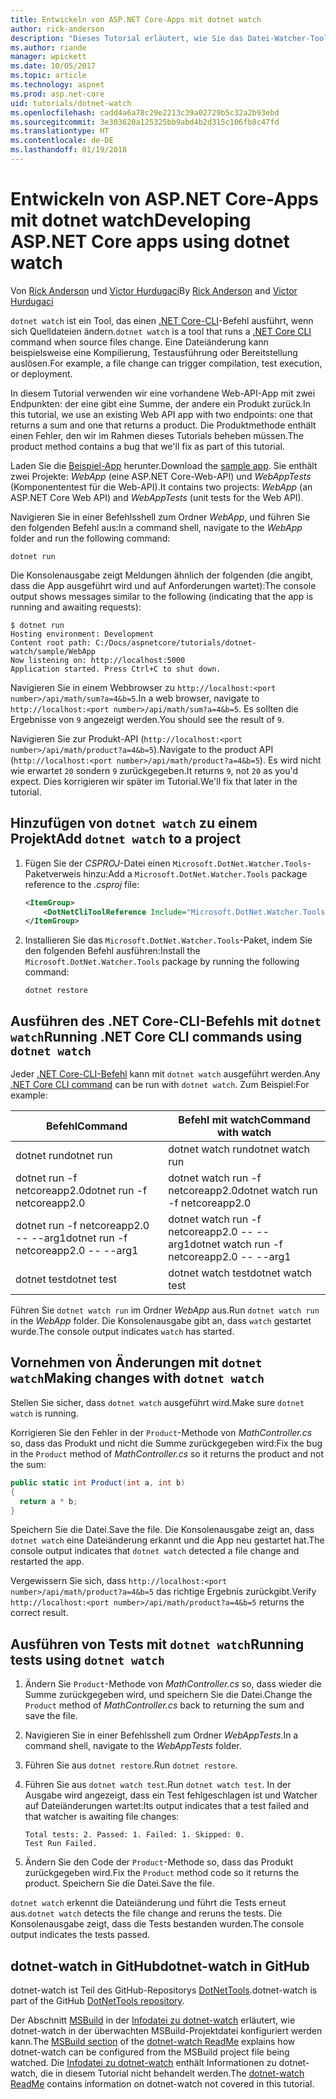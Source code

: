 ```yaml
---
title: Entwickeln von ASP.NET Core-Apps mit dotnet watch
author: rick-anderson
description: "Dieses Tutorial erläutert, wie Sie das Datei-Watcher-Tool (dotnet watch) der .NET Core-CLI in einer ASP.NET Core-Anwendung verwenden."
ms.author: riande
manager: wpickett
ms.date: 10/05/2017
ms.topic: article
ms.technology: aspnet
ms.prod: asp.net-core
uid: tutorials/dotnet-watch
ms.openlocfilehash: cadd4a6a78c29e2213c39a02729b5c32a2b93ebd
ms.sourcegitcommit: 3e303620a125325bb9abd4b2d315c106fb8c47fd
ms.translationtype: HT
ms.contentlocale: de-DE
ms.lasthandoff: 01/19/2018
---
```

# <a name="developing-aspnet-core-apps-using-dotnet-watch"></a><span data-ttu-id="46ba0-103">Entwickeln von ASP.NET Core-Apps mit dotnet watch</span><span class="sxs-lookup"><span data-stu-id="46ba0-103">Developing ASP.NET Core apps using dotnet watch</span></span>

<span data-ttu-id="46ba0-104">Von [Rick Anderson](https://twitter.com/RickAndMSFT) und [Victor Hurdugaci](https://twitter.com/victorhurdugaci)</span><span class="sxs-lookup"><span data-stu-id="46ba0-104">By [Rick Anderson](https://twitter.com/RickAndMSFT) and [Victor Hurdugaci](https://twitter.com/victorhurdugaci)</span></span>

<span data-ttu-id="46ba0-105">`dotnet watch` ist ein Tool, das einen [.NET Core-CLI](/dotnet/core/tools)-Befehl ausführt, wenn sich Quelldateien ändern.</span><span class="sxs-lookup"><span data-stu-id="46ba0-105">`dotnet watch` is a tool that runs a [.NET Core CLI](/dotnet/core/tools) command when source files change.</span></span> <span data-ttu-id="46ba0-106">Eine Dateiänderung kann beispielsweise eine Kompilierung, Testausführung oder Bereitstellung auslösen.</span><span class="sxs-lookup"><span data-stu-id="46ba0-106">For example, a file change can trigger compilation, test execution, or deployment.</span></span>

<span data-ttu-id="46ba0-107">In diesem Tutorial verwenden wir eine vorhandene Web-API-App mit zwei Endpunkten: der eine gibt eine Summe, der andere ein Produkt zurück.</span><span class="sxs-lookup"><span data-stu-id="46ba0-107">In this tutorial, we use an existing Web API app with two endpoints: one that returns a sum and one that returns a product.</span></span> <span data-ttu-id="46ba0-108">Die Produktmethode enthält einen Fehler, den wir im Rahmen dieses Tutorials beheben müssen.</span><span class="sxs-lookup"><span data-stu-id="46ba0-108">The product method contains a bug that we'll fix as part of this tutorial.</span></span>

<span data-ttu-id="46ba0-109">Laden Sie die [Beispiel-App](https://github.com/aspnet/Docs/tree/master/aspnetcore/tutorials/dotnet-watch/sample) herunter.</span><span class="sxs-lookup"><span data-stu-id="46ba0-109">Download the [sample app](https://github.com/aspnet/Docs/tree/master/aspnetcore/tutorials/dotnet-watch/sample).</span></span> <span data-ttu-id="46ba0-110">Sie enthält zwei Projekte: *WebApp* (eine ASP.NET Core-Web-API) und *WebAppTests* (Komponententest für die Web-API).</span><span class="sxs-lookup"><span data-stu-id="46ba0-110">It contains two projects: *WebApp* (an ASP.NET Core Web API) and *WebAppTests* (unit tests for the Web API).</span></span>

<span data-ttu-id="46ba0-111">Navigieren Sie in einer Befehlsshell zum Ordner *WebApp*, und führen Sie den folgenden Befehl aus:</span><span class="sxs-lookup"><span data-stu-id="46ba0-111">In a command shell, navigate to the *WebApp* folder and run the following command:</span></span>

```console
dotnet run
```

<span data-ttu-id="46ba0-112">Die Konsolenausgabe zeigt Meldungen ähnlich der folgenden (die angibt, dass die App ausgeführt wird und auf Anforderungen wartet):</span><span class="sxs-lookup"><span data-stu-id="46ba0-112">The console output shows messages similar to the following (indicating that the app is running and awaiting requests):</span></span>

```console
$ dotnet run
Hosting environment: Development
Content root path: C:/Docs/aspnetcore/tutorials/dotnet-watch/sample/WebApp
Now listening on: http://localhost:5000
Application started. Press Ctrl+C to shut down.
```

<span data-ttu-id="46ba0-113">Navigieren Sie in einem Webbrowser zu `http://localhost:<port number>/api/math/sum?a=4&b=5`.</span><span class="sxs-lookup"><span data-stu-id="46ba0-113">In a web browser, navigate to `http://localhost:<port number>/api/math/sum?a=4&b=5`.</span></span> <span data-ttu-id="46ba0-114">Es sollten die Ergebnisse von `9` angezeigt werden.</span><span class="sxs-lookup"><span data-stu-id="46ba0-114">You should see the result of `9`.</span></span>

<span data-ttu-id="46ba0-115">Navigieren Sie zur Produkt-API (`http://localhost:<port number>/api/math/product?a=4&b=5`).</span><span class="sxs-lookup"><span data-stu-id="46ba0-115">Navigate to the product API (`http://localhost:<port number>/api/math/product?a=4&b=5`).</span></span> <span data-ttu-id="46ba0-116">Es wird nicht wie erwartet `20` sondern `9` zurückgegeben.</span><span class="sxs-lookup"><span data-stu-id="46ba0-116">It returns `9`, not `20` as you'd expect.</span></span> <span data-ttu-id="46ba0-117">Dies korrigieren wir später im Tutorial.</span><span class="sxs-lookup"><span data-stu-id="46ba0-117">We'll fix that later in the tutorial.</span></span>

## <a name="add-dotnet-watch-to-a-project"></a><span data-ttu-id="46ba0-118">Hinzufügen von `dotnet watch` zu einem Projekt</span><span class="sxs-lookup"><span data-stu-id="46ba0-118">Add `dotnet watch` to a project</span></span>

1. <span data-ttu-id="46ba0-119">Fügen Sie der *CSPROJ*-Datei einen `Microsoft.DotNet.Watcher.Tools`-Paketverweis hinzu:</span><span class="sxs-lookup"><span data-stu-id="46ba0-119">Add a `Microsoft.DotNet.Watcher.Tools` package reference to the *.csproj* file:</span></span>

    ```xml
    <ItemGroup>
        <DotNetCliToolReference Include="Microsoft.DotNet.Watcher.Tools" Version="2.0.0" />
    </ItemGroup> 
    ```

1. <span data-ttu-id="46ba0-120">Installieren Sie das `Microsoft.DotNet.Watcher.Tools`-Paket, indem Sie den folgenden Befehl ausführen:</span><span class="sxs-lookup"><span data-stu-id="46ba0-120">Install the `Microsoft.DotNet.Watcher.Tools` package by running the following command:</span></span>
    
    ```console
    dotnet restore
    ```

## <a name="running-net-core-cli-commands-using-dotnet-watch"></a><span data-ttu-id="46ba0-121">Ausführen des .NET Core-CLI-Befehls mit `dotnet watch`</span><span class="sxs-lookup"><span data-stu-id="46ba0-121">Running .NET Core CLI commands using `dotnet watch`</span></span>

<span data-ttu-id="46ba0-122">Jeder [.NET Core-CLI-Befehl](/dotnet/core/tools#cli-commands) kann mit `dotnet watch` ausgeführt werden.</span><span class="sxs-lookup"><span data-stu-id="46ba0-122">Any [.NET Core CLI command](/dotnet/core/tools#cli-commands) can be run with `dotnet watch`.</span></span> <span data-ttu-id="46ba0-123">Zum Beispiel:</span><span class="sxs-lookup"><span data-stu-id="46ba0-123">For example:</span></span>

| <span data-ttu-id="46ba0-124">Befehl</span><span class="sxs-lookup"><span data-stu-id="46ba0-124">Command</span></span> | <span data-ttu-id="46ba0-125">Befehl mit watch</span><span class="sxs-lookup"><span data-stu-id="46ba0-125">Command with watch</span></span> |
| ---- | ----- |
| <span data-ttu-id="46ba0-126">dotnet run</span><span class="sxs-lookup"><span data-stu-id="46ba0-126">dotnet run</span></span> | <span data-ttu-id="46ba0-127">dotnet watch run</span><span class="sxs-lookup"><span data-stu-id="46ba0-127">dotnet watch run</span></span> |
| <span data-ttu-id="46ba0-128">dotnet run -f netcoreapp2.0</span><span class="sxs-lookup"><span data-stu-id="46ba0-128">dotnet run -f netcoreapp2.0</span></span> | <span data-ttu-id="46ba0-129">dotnet watch run -f netcoreapp2.0</span><span class="sxs-lookup"><span data-stu-id="46ba0-129">dotnet watch run -f netcoreapp2.0</span></span> |
| <span data-ttu-id="46ba0-130">dotnet run -f netcoreapp2.0 -- --arg1</span><span class="sxs-lookup"><span data-stu-id="46ba0-130">dotnet run -f netcoreapp2.0 -- --arg1</span></span> | <span data-ttu-id="46ba0-131">dotnet watch run -f netcoreapp2.0 -- --arg1</span><span class="sxs-lookup"><span data-stu-id="46ba0-131">dotnet watch run -f netcoreapp2.0 -- --arg1</span></span> |
| <span data-ttu-id="46ba0-132">dotnet test</span><span class="sxs-lookup"><span data-stu-id="46ba0-132">dotnet test</span></span> | <span data-ttu-id="46ba0-133">dotnet watch test</span><span class="sxs-lookup"><span data-stu-id="46ba0-133">dotnet watch test</span></span> |

<span data-ttu-id="46ba0-134">Führen Sie `dotnet watch run` im Ordner *WebApp* aus.</span><span class="sxs-lookup"><span data-stu-id="46ba0-134">Run `dotnet watch run` in the *WebApp* folder.</span></span> <span data-ttu-id="46ba0-135">Die Konsolenausgabe gibt an, dass `watch` gestartet wurde.</span><span class="sxs-lookup"><span data-stu-id="46ba0-135">The console output indicates `watch` has started.</span></span>

## <a name="making-changes-with-dotnet-watch"></a><span data-ttu-id="46ba0-136">Vornehmen von Änderungen mit `dotnet watch`</span><span class="sxs-lookup"><span data-stu-id="46ba0-136">Making changes with `dotnet watch`</span></span>

<span data-ttu-id="46ba0-137">Stellen Sie sicher, dass `dotnet watch` ausgeführt wird.</span><span class="sxs-lookup"><span data-stu-id="46ba0-137">Make sure `dotnet watch` is running.</span></span>

<span data-ttu-id="46ba0-138">Korrigieren Sie den Fehler in der `Product`-Methode von *MathController.cs* so, dass das Produkt und nicht die Summe zurückgegeben wird:</span><span class="sxs-lookup"><span data-stu-id="46ba0-138">Fix the bug in the `Product` method of *MathController.cs* so it returns the product and not the sum:</span></span>

```csharp
public static int Product(int a, int b)
{
  return a * b;
} 
```

<span data-ttu-id="46ba0-139">Speichern Sie die Datei.</span><span class="sxs-lookup"><span data-stu-id="46ba0-139">Save the file.</span></span> <span data-ttu-id="46ba0-140">Die Konsolenausgabe zeigt an, dass `dotnet watch` eine Dateiänderung erkannt und die App neu gestartet hat.</span><span class="sxs-lookup"><span data-stu-id="46ba0-140">The console output indicates that `dotnet watch` detected a file change and restarted the app.</span></span>

<span data-ttu-id="46ba0-141">Vergewissern Sie sich, dass `http://localhost:<port number>/api/math/product?a=4&b=5` das richtige Ergebnis zurückgibt.</span><span class="sxs-lookup"><span data-stu-id="46ba0-141">Verify `http://localhost:<port number>/api/math/product?a=4&b=5` returns the correct result.</span></span>

## <a name="running-tests-using-dotnet-watch"></a><span data-ttu-id="46ba0-142">Ausführen von Tests mit `dotnet watch`</span><span class="sxs-lookup"><span data-stu-id="46ba0-142">Running tests using `dotnet watch`</span></span>

1. <span data-ttu-id="46ba0-143">Ändern Sie `Product`-Methode von *MathController.cs* so, dass wieder die Summe zurückgegeben wird, und speichern Sie die Datei.</span><span class="sxs-lookup"><span data-stu-id="46ba0-143">Change the `Product` method of *MathController.cs* back to returning the sum and save the file.</span></span>
1. <span data-ttu-id="46ba0-144">Navigieren Sie in einer Befehlsshell zum Ordner *WebAppTests*.</span><span class="sxs-lookup"><span data-stu-id="46ba0-144">In a command shell, navigate to the *WebAppTests* folder.</span></span>
1. <span data-ttu-id="46ba0-145">Führen Sie aus `dotnet restore`.</span><span class="sxs-lookup"><span data-stu-id="46ba0-145">Run `dotnet restore`.</span></span>
1. <span data-ttu-id="46ba0-146">Führen Sie aus `dotnet watch test`.</span><span class="sxs-lookup"><span data-stu-id="46ba0-146">Run `dotnet watch test`.</span></span> <span data-ttu-id="46ba0-147">In der Ausgabe wird angezeigt, dass ein Test fehlgeschlagen ist und Watcher auf Dateiänderungen wartet:</span><span class="sxs-lookup"><span data-stu-id="46ba0-147">Its output indicates that a test failed and that watcher is awaiting file changes:</span></span>

     ```console
     Total tests: 2. Passed: 1. Failed: 1. Skipped: 0.
     Test Run Failed.
     ```

1. <span data-ttu-id="46ba0-148">Ändern Sie den Code der `Product`-Methode so, dass das Produkt zurückgegeben wird.</span><span class="sxs-lookup"><span data-stu-id="46ba0-148">Fix the `Product` method code so it returns the product.</span></span> <span data-ttu-id="46ba0-149">Speichern Sie die Datei.</span><span class="sxs-lookup"><span data-stu-id="46ba0-149">Save the file.</span></span>

<span data-ttu-id="46ba0-150">`dotnet watch` erkennt die Dateiänderung und führt die Tests erneut aus.</span><span class="sxs-lookup"><span data-stu-id="46ba0-150">`dotnet watch` detects the file change and reruns the tests.</span></span> <span data-ttu-id="46ba0-151">Die Konsolenausgabe zeigt, dass die Tests bestanden wurden.</span><span class="sxs-lookup"><span data-stu-id="46ba0-151">The console output indicates the tests passed.</span></span>

## <a name="dotnet-watch-in-github"></a><span data-ttu-id="46ba0-152">dotnet-watch in GitHub</span><span class="sxs-lookup"><span data-stu-id="46ba0-152">dotnet-watch in GitHub</span></span>

<span data-ttu-id="46ba0-153">dotnet-watch ist Teil des GitHub-Repositorys [DotNetTools](https://github.com/aspnet/DotNetTools/tree/dev/src/dotnet-watch).</span><span class="sxs-lookup"><span data-stu-id="46ba0-153">dotnet-watch is part of the GitHub [DotNetTools repository](https://github.com/aspnet/DotNetTools/tree/dev/src/dotnet-watch).</span></span>

<span data-ttu-id="46ba0-154">Der Abschnitt [MSBuild](https://github.com/aspnet/DotNetTools/tree/dev/src/dotnet-watch#msbuild) in der [Infodatei zu dotnet-watch](https://github.com/aspnet/DotNetTools/blob/dev/src/dotnet-watch/README.md) erläutert, wie dotnet-watch in der überwachten MSBuild-Projektdatei konfiguriert werden kann.</span><span class="sxs-lookup"><span data-stu-id="46ba0-154">The [MSBuild section](https://github.com/aspnet/DotNetTools/tree/dev/src/dotnet-watch#msbuild) of the [dotnet-watch ReadMe](https://github.com/aspnet/DotNetTools/blob/dev/src/dotnet-watch/README.md) explains how dotnet-watch can be configured from the MSBuild project file being watched.</span></span> <span data-ttu-id="46ba0-155">Die [Infodatei zu dotnet-watch](https://github.com/aspnet/DotNetTools/blob/dev/src/dotnet-watch/README.md) enthält Informationen zu dotnet-watch, die in diesem Tutorial nicht behandelt werden.</span><span class="sxs-lookup"><span data-stu-id="46ba0-155">The [dotnet-watch ReadMe](https://github.com/aspnet/DotNetTools/blob/dev/src/dotnet-watch/README.md) contains information on dotnet-watch not covered in this tutorial.</span></span>
